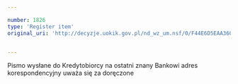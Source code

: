```yaml
---

number: 1826
type: 'Register item'
original_uri: 'http://decyzje.uokik.gov.pl/nd_wz_um.nsf/0/F44E6D5EAA3601A0C12576AA0046ADCF?OpenDocument'


---
```


Pismo wysłane do Kredytobiorcy na ostatni znany Bankowi adres korespondencyjny uważa się za doręczone
